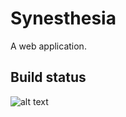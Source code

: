 # Synesthesia
A web application.

## Build status

![alt text](https://travis-ci.com/atlie15/Synesthesia.svg?token=DMMavACrqBYsUdGsWx2y&branch=master "Travis CI")
